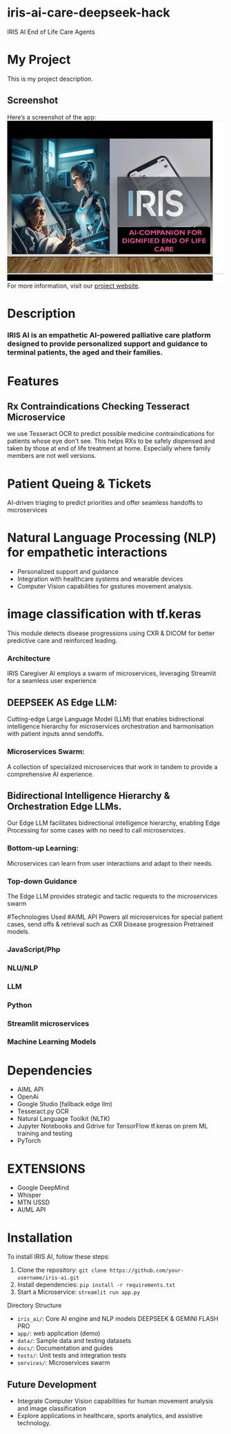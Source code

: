# iris-ai-care-deepseek-hack
IRIS AI End of Life Care Agents
# My Project
This is my project description.
## Screenshot
Here’s a screenshot of the app:
![Screenshot](Media/Screenshot.jpg)
For more information, visit our [project website](https://iris.gemgrocery.com).
# Description
### IRIS AI is an empathetic AI-powered palliative care platform designed to provide personalized support and guidance to terminal patients, the aged and their families.

# Features
## Rx Contraindications Checking Tesseract Microservice
we use Tesseract OCR to predict possible medicine contraindications for patients whose eye don't see. This helps RXs to be safely dispensed and taken by those at end of life treatment at home. Especially where family members are not well versions.
# Patient Queing & Tickets 
AI-driven triaging to predict priorities and offer seamless handoffs to microservices  
# Natural Language Processing (NLP) for empathetic interactions
- Personalized support and guidance
- Integration with healthcare systems and wearable devices
- Computer Vision capabilities for gsstures movement analysis.
# image classification with tf.keras
This module detects disease progressions using CXR & DICOM  for better predictive care and reinforced leading.

### Architecture 
IRIS Caregiver AI employs a swarm of microservices, leveraging Streamlit for a seamless user experience

## DEEPSEEK AS Edge LLM:
Cutting-edge Large Language Model (LLM) that enables bidirectional intelligence hierarchy for microservices orchestration and harmonisation with patient inputs annd sendoffs. 

### Microservices Swarm: 
A collection of specialized microservices that work in tandem to provide a comprehensive AI experience.

## Bidirectional Intelligence Hierarchy & Orchestration Edge LLMs.
Our Edge LLM facilitates bidirectional intelligence hierarchy, enabling Edge Processing for some cases with no need to call microservices.

### Bottom-up Learning: 
Microservices can learn from user interactions and adapt to their needs.
### Top-down Guidance
The Edge LLM provides strategic and tactic requests to the microservices swarm

#Technologies Used
#AIML API
Powers all microservices for special patient cases, send offs & retrieval such as CXR Disease progression Pretrained models. 

### JavaScript/Php
### NLU/NLP
### LLM
### Python
### Streamlit microservices 
### Machine Learning Models

# Dependencies 
- AIML API
- OpenAi
- Google Studio [fallback edge llm)
- Tesseract.py OCR
- Natural Language Toolkit (NLTK)
- Jupyter Notebooks and Gdrive for TensorFlow tf.keras on prem ML training and testing
- PyTorch

# EXTENSIONS
- Google DeepMind
- Whisper
- MTN USSD
- AI/ML API

# Installation
To install IRIS AI, follow these steps:

1. Clone the repository: `git clone https://github.com/your-username/iris-ai.git`
2. Install dependencies: `pip install -r requirements.txt`
3. Start a Microservice: `streamlit run app.py`

Directory Structure
- `iris_ai/`: Core AI engine and NLP models DEEPSEEK & GEMINI FLASH PRO
- `app/`:  web application (demo)
- `data/`: Sample data and testing datasets
- `docs/`: Documentation and guides
- `tests/`: Unit tests and integration tests
- `services/`: Microservices swarm

## Future Development
- Integrate Computer Vision capabilities for human movement analysis and image classification
- Explore applications in healthcare, sports analytics, and assistive technology.
